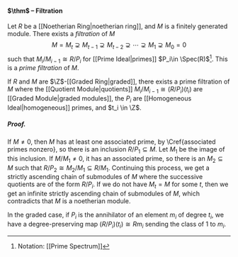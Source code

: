 #### $\thm$ – Filtration
Let $R$ be a [[Noetherian Ring|noetherian ring]], and $M$ is a finitely generated module. There exists a *filtration* of $M$  $$M=M_t \supsetneq M_{t-1} \supsetneq M_{t-2} \supsetneq \cdots \supsetneq  M_1 \supsetneq M_0 = 0$$ such that $M_i / M_{i-1} \cong R/P_i$ for [[Prime Ideal|primes]] $P_i\in \Spec(R)$[^1]. This is a *prime filtration* of $M$.

If $R$ and $M$ are $\Z$-[[Graded Ring|graded]], there exists a prime filtration of $M$ where the [[Quotient Module|quotients]] $M_i / M_{i-1} \cong (R/P_i)(t_i)$ are [[Graded Module|graded modules]], the $P_i$ are [[Homogeneous Ideal|homogeneous]] primes, and $t_i \in \Z$.

##### *Proof.*
If $M\neq 0$, then $M$ has at least one associated prime, by \Cref{associated primes nonzero}, so there is an inclusion $R/P_1 \subseteq M$. Let $M_1$ be the image of this inclusion. If $M/M_1\neq 0$, it has an associated prime, so there is an $M_2 \subseteq M$ such that $R/P_2 \cong M_2/M_1 \subseteq R/M_1$. Continuing this process, we get a strictly ascending chain of submodules of $M$ where the successive quotients are of the form $R/P_i$. If we do not have $M_t=M$ for some $t$, then we get an infinite strictly ascending chain of submodules of $M$, which contradicts that $M$ is a noetherian module.

In the graded case, if $P_i$ is the annihilator of an element $m_i$ of degree $t_i$, we have a degree-preserving map $(R/P_i)(t_i)\cong R m_i$ sending the class of $1$ to $m_i$.

[^1]: Notation: [[Prime Spectrum]]